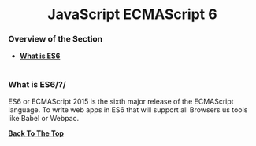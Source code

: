 <h1 align="center">JavaScript ECMAScript 6</h1>


### Overview of the Section
* **[What is ES6](#Introduction)**


#
### What is ES6/?/
ES6 or ECMAScript 2015 is the sixth major release of the ECMAScript language.<bt/>
To write web apps in ES6 that will support all Browsers us tools like Babel or Webpac.

**[Back To The Top](#Overview-of-the-Section)**
#